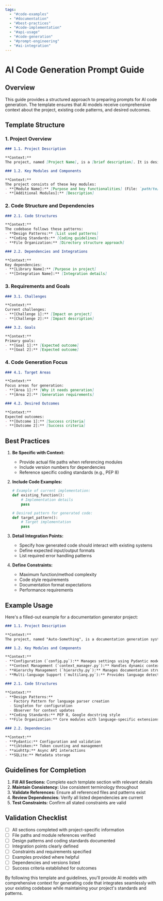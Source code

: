```yaml
---
tags:
  - "#code-examples"
  - "#documentation"
  - "#best-practices"
  - "#code-implementation"
  - "#api-usage"
  - "#code-generation"
  - "#prompt-engineering"
  - "#ai-integration"
---
```


# AI Code Generation Prompt Guide

## Overview

This guide provides a structured approach to preparing prompts for AI code generation. The template ensures that AI models receive comprehensive context about the project, existing code patterns, and desired outcomes.

## Template Structure

### 1. Project Overview

```markdown
### 1.1. Project Description

**Context:**  
The project, named [Project Name], is a [brief description]. It is designed to [main purpose/functionality]. The codebase follows [architectural pattern] architecture.

### 1.2. Key Modules and Components

**Context:**  
The project consists of these key modules:
- **[Module Name]:** [Purpose and key functionalities] (File: `path/to/module`)
- **[Additional Modules]:** [Description]
```

### 2. Code Structure and Dependencies

```markdown
### 2.1. Code Structures

**Context:**  
The codebase follows these patterns:
- **Design Patterns:** [List used patterns]
- **Coding Standards:** [Coding guidelines]
- **File Organization:** [Directory structure approach]

### 2.2. Dependencies and Integrations

**Context:**  
Key dependencies:
- **[Library Name]:** [Purpose in project]
- **[Integration Name]:** [Integration details]
```

### 3. Requirements and Goals

```markdown
### 3.1. Challenges

**Context:**  
Current challenges:
- **[Challenge 1]:** [Impact on project]
- **[Challenge 2]:** [Impact description]

### 3.2. Goals

**Context:**  
Primary goals:
- **[Goal 1]:** [Expected outcome]
- **[Goal 2]:** [Expected outcome]
```

### 4. Code Generation Focus

```markdown
### 4.1. Target Areas

**Context:**  
Focus areas for generation:
- **[Area 1]:** [Why it needs generation]
- **[Area 2]:** [Generation requirements]

### 4.2. Desired Outcomes

**Context:**  
Expected outcomes:
- **[Outcome 1]:** [Success criteria]
- **[Outcome 2]:** [Success criteria]
```

## Best Practices

1. **Be Specific with Context:**
   - Provide actual file paths when referencing modules
   - Include version numbers for dependencies
   - Reference specific coding standards (e.g., PEP 8)

2. **Include Code Examples:**

   ```python
   # Example of current implementation:
   def existing_function():
       # Implementation details
       pass

   # Desired pattern for generated code:
   def target_pattern():
       # Target implementation
       pass
   ```

3. **Detail Integration Points:**
   - Specify how generated code should interact with existing systems
   - Define expected input/output formats
   - List required error handling patterns

4. **Define Constraints:**
   - Maximum function/method complexity
   - Code style requirements
   - Documentation format expectations
   - Performance requirements

## Example Usage

Here's a filled-out example for a documentation generator project:

```markdown
### 1.1. Project Description

**Context:**  
The project, named "Auto-Something", is a documentation generation system designed to analyze and document code across multiple programming languages. It uses AI services while maintaining context awareness and hierarchical organization.

### 1.2. Key Modules and Components

**Context:**  
- **Configuration (`config.py`):** Manages settings using Pydantic models
- **Context Management (`context_manager.py`):** Handles dynamic context windows
- **Hierarchy Management (`hierarchy.py`):** Manages documentation structure
- **Multi-language Support (`multilang.py`):** Provides language detection and parsing

### 2.1. Code Structures

**Context:**  
- **Design Patterns:**
  - Factory Pattern for language parser creation
  - Singleton for configuration
  - Observer for context updates
- **Coding Standards:** PEP 8, Google docstring style
- **File Organization:** Core modules with language-specific extensions

### 2.2. Dependencies

**Context:**  
- **Pydantic:** Configuration and validation
- **tiktoken:** Token counting and management
- **aiohttp:** Async API interactions
- **SQLite:** Metadata storage
```

## Guidelines for Completion

1. **Fill All Sections:** Complete each template section with relevant details
2. **Maintain Consistency:** Use consistent terminology throughout
3. **Validate References:** Ensure all referenced files and patterns exist
4. **Review Dependencies:** Verify all listed dependencies are current
5. **Test Constraints:** Confirm all stated constraints are valid

## Validation Checklist

- [ ] All sections completed with project-specific information
- [ ] File paths and module references verified
- [ ] Design patterns and coding standards documented
- [ ] Integration points clearly defined
- [ ] Constraints and requirements specified
- [ ] Examples provided where helpful
- [ ] Dependencies and versions listed
- [ ] Success criteria established for outcomes

By following this template and guidelines, you'll provide AI models with comprehensive context for generating code that integrates seamlessly with your existing codebase while maintaining your project's standards and patterns.
